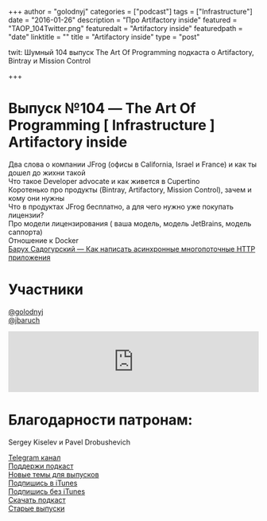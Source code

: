 +++
author = "golodnyj"
categories = ["podcast"]
tags = ["Infrastructure"]
date = "2016-01-26"
description = "Про Artifactory inside"
featured = "TAOP_104Twitter.png"
featuredalt = "Artifactory inside"
featuredpath = "date"
linktitle = ""
title = "Artifactory inside"
type = "post"

twit: Шумный 104 выпуск The Art Of Programming подкаста о Artifactory, Bintray и Mission Control

+++
# Выпуск №104 — The Art Of Programming [ Infrastructure ] Artifactory inside

Два слова о компании JFrog (офисы в California, Israel и France) и как ты дошел до жихни такой  
Что такое Developer advocate и как живется в Cupertino  
Коротенько про продукты (Bintray, Artifactory, Mission Control), зачем и кому они нужны  
Что в продуктах JFrog бесплатно, а для чего нужно уже покупать лицензии?  
Про модели лицензирования ( ваша модель, модель JetBrains, модель саппорта)  
Отношение к Docker  
[Барух Садогурский — Как написать асинхронные многопоточные HTTP приложения](https://www.youtube.com/watch?v=JRx-wYPVaEE)

# Участники
[@golodnyj](https://twitter.com/golodnyj/)  
[@jbaruch](https://twitter.com/jbaruch/)


<iframe title="Выпуск №104 — The Art Of Programming [ Infrastructure ] Artifactory inside" src="https://www.podbean.com/media/player/vmt4w-5c14bd-pb?from=share&skin=1&share=1&fonts=Helvetica&download=1&version=1&skin=1&btn-skin=107" height="122" width="100%" style="border: none;" scrolling="no" data-name="pb-iframe-player"></iframe>

# Благодарности патронам: 
Sergey Kiselev и Pavel Drobushevich

[Telegram канал](http://bit.ly/taoplive)  
[Поддержи подкаст](http://bit.ly/TAOPpatron)  
[Новые темы для выпусков](http://bit.ly/TAOPgit)  
[Подпишись в iTunes](http://bit.ly/TAOPiTunes)  
[Подпишись без iTunes](http://bit.ly/TAOPrss)   
[Скачать подкаст](http://bit.ly/TAOP104mp3)  
[Старые выпуски](http://bit.ly/oldtaop)  


